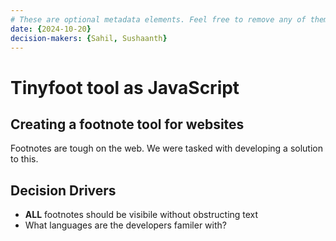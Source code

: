 ```yaml
---
# These are optional metadata elements. Feel free to remove any of them.
date: {2024-10-20}
decision-makers: {Sahil, Sushaanth}
---
```


# Tinyfoot tool as JavaScript

## Creating a footnote tool for websites

Footnotes are tough on the web. We were tasked with developing a solution to this. 

<!-- This is an optional element. Feel free to remove. -->

## Decision Drivers

- **ALL** footnotes should be visibile without obstructing text
- What languages are the developers familer with?


